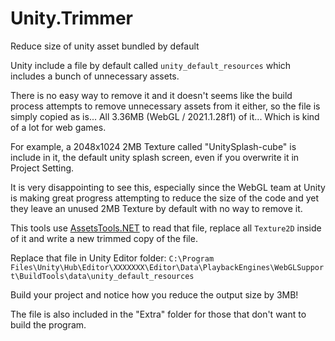 # Unity.Trimmer
Reduce size of unity asset bundled by default

Unity include a file by default called `unity_default_resources` which includes a bunch of unnecessary assets.

There is no easy way to remove it and it doesn't seems like the build process attempts to remove unnecessary assets from it either, so the file is simply copied as is... All 3.36MB (WebGL / 2021.1.28f1) of it... Which is kind of a lot for web games.

For example, a 2048x1024 2MB Texture called "UnitySplash-cube" is include in it, the default unity splash screen, even if you overwrite it in Project Setting.

It is very disappointing to see this, especially since the WebGL team at Unity is making great progress attempting to reduce the size of the code and yet they leave an unused 2MB Texture by default with no way to remove it.

This tools use [AssetsTools.NET](https://github.com/nesrak1/AssetsTools.NET) to read that file, replace all `Texture2D` inside of it and write a new trimmed copy of the file.

Replace that file in Unity Editor folder: `C:\Program Files\Unity\Hub\Editor\XXXXXXX\Editor\Data\PlaybackEngines\WebGLSupport\BuildTools\data\unity_default_resources`

Build your project and notice how you reduce the output size by 3MB!

The file is also included in the "Extra" folder for those that don't want to build the program.